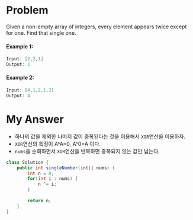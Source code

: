 # Problem

Given a non-empty array of integers, every element appears twice except for one. Find that single one.

#### Example 1:

```swift
Input: [2,2,1]
Output: 1
```

#### Example 2:

```swift
Input: [4,1,2,1,2]
Output: 4
```

# My Answer

* 하나의 값을 제외한 나머지 값이 중복된다는 것을 이용해서 `XOR`연산을 이용하자.
* `XOR`연산의 특징이 A^A=0, A^0=A 이다.
* `nums`을 순회하면서 `XOR`연산을 반복하면 중복되지 않는 값만 남는다.

```java
class Solution {
    public int singleNumber(int[] nums) {
        int n = 0;
        for(int i : nums) {
            n ^= i;
        }
        
        return n;        
    }
}
```

